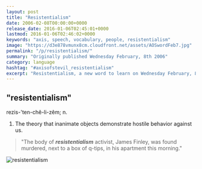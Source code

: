 ```yaml
---
layout: post
title: "Resistentialism"
date: 2006-02-08T00:00:00+0000
release_date: 2016-01-06T02:45:01+0000
lastmod: 2016-01-06T02:46:02+0000
keywords: "axis, speech, vocabulary, people, resistentialism"
image: "https://d3e878vmunx8cm.cloudfront.net/assets/AOSwordFeb7.jpg"
permalink: "/p/resistentialism/"
summary: "Originally published Wednesday February, 8th 2006"
category: language
hashtag: "#axisofstevil_resistentialism"
excerpt: "Resistentialism, a new word to learn on Wednesday February, 8th 2006"
---
```


[id_1]: https://d3e878vmunx8cm.cloudfront.net/assets/AOSwordFeb7.jpg "resistentialism"

## "resistentialism" ##

rezis-'ten-chê-li-zêm; n.

1. The theory that inanimate objects demonstrate hostile behavior against us.
 
> "The body of ***resistentialism*** activist, James Finley, was found murdered, next to a box of q-tips, in his apartment this morning."

![resistentialism][id_1]
